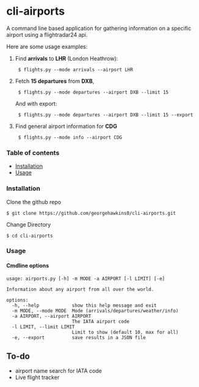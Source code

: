 # cli-airports
 
A command line based application for gathering information on a specific airport using a flightradar24 api.

Here are some usage examples:

1. Find **arrivals** to **LHR** (London Heathrow):

        $ flights.py --mode arrivals --airport LHR

2. Fetch **15 departures** from **DXB**, 

        $ flights.py --mode departures --airport DXB --limit 15

    And with export:

        $ flights.py --mode departures --airport DXB --limit 15 --export

3. Find general airport information for **CDG**

        $ flights.py --mode info --airport CDG

### Table of contents

- [Installation](#installation)
- [Usage](#usage)

### Installation


Clone the github repo
```
$ git clone https://github.com/georgehawkins0/cli-airports.git
```
Change Directory

```
$ cd cli-airports
```


### Usage
#### Cmdline options
```
usage: airports.py [-h] -m MODE -a AIRPORT [-l LIMIT] [-e]

Information about any airport from all over the world.

options:
  -h, --help            show this help message and exit
  -m MODE, --mode MODE  Mode (arrivals/departures/weather/info)
  -a AIRPORT, --airport AIRPORT
                        The IATA airport code
  -l LIMIT, --limit LIMIT
                        Limit to show (default 10, max for all)
  -e, --export          save results in a JSON file
```

## To-do

- airport name search for IATA code
- Live flight tracker